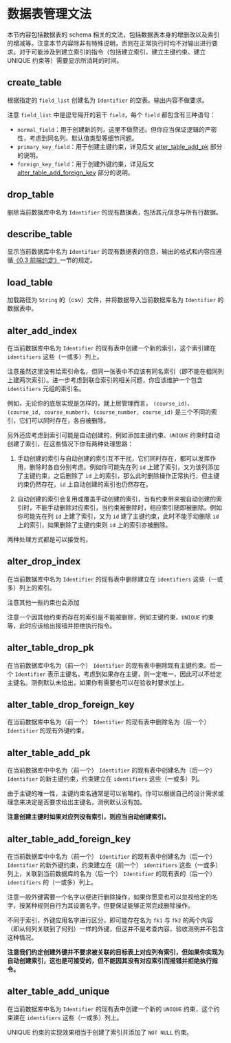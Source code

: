 # 数据表管理文法

本节内容包括数据表的 schema 相关的文法，包括数据表本身的增删改以及索引的增减等。注意本节内容除非有特殊说明，否则在正常执行时均不对输出进行要求。对于可能涉及到建立索引的指令（包括建立索引、建立主键约束、建立 UNIQUE 约束等）需要显示所消耗的时间。

## create_table

根据指定的 `field_list` 创建名为 `Identifier` 的空表。输出内容不做要求。

注意 `field_list` 中是逗号隔开的若干 `field`，每个 `field` 都包含有三种语句：

- `normal_field`：用于创建新的列，这里不做赘述。但你应当保证逻辑的严密性，考虑到同名列、默认值类型等细节问题。
- `primary_key_field`：用于创建主键约束，详见后文 [alter_table_add_pk](#altertableaddpk) 部分的说明。
- `foreign_key_field`：用于创建外键约束，详见后文 [alter_table_add_foreign_key](#altertableaddforeignkey) 部分的说明。


## drop_table

删除当前数据库中名为 `Identifier` 的现有数据表，包括其元信息与所有行数据。

## describe_table

显示当前数据库中名为 `Identifier` 的现有数据表的信息，输出的格式和内容应遵循[《0.3 前端约定》](../chapter-0/0-3-frontend.md)一节的规定。

## load_table

加载路径为 `String` 的（csv）文件，并将数据导入当前数据库名为 `Identifier` 的数据表中。

## alter_add_index

在当前数据库中名为 `Identifier` 的现有表中创建一个新的索引，这个索引建在 `identifiers` 这些（一或多）列上。

注意虽然这里没有给索引命名，但同一张表中不应该有同名索引（即不能在相同列上建两次索引）。进一步考虑到联合索引的相关问题，你应该维护一个包含 `identifiers` 元组的索引名。

例如，无论你的底层实现是怎样的，就上层管理而言， `(course_id)`、`(course_id, course_number)`、`(course_number, course_id)` 是三个不同的索引，它们可以同时存在，各自被删除。

另外还应考虑到索引可能是自动创建的，例如添加主键约束、`UNIQUE` 约束时自动创建了索引，在这些情况下你有两种处理思路：

1. 手动创建的索引与自动创建的索引互不干扰，它们同时存在，都可以发挥作用，删除时各自分别考虑。例如你可能先在列 `id` 上建了索引，又为该列添加了主键约束，之后删除了 `id` 上的索引，那么此时删除操作正常执行，但主键约束仍然存在，`id` 上自动创建的索引也仍然存在。

2. 自动创建的索引会复用或覆盖手动创建的索引，当有约束带来被自动创建的索引时，不能手动删除对应索引，当约束被删除时，相应索引随即被删除。例如你可能先在列 `id` 上建了索引，又为 `id` 建了主键约束，此时不能手动删除 `id` 上的索引，如果删除了主键约束则 `id` 上的索引亦被删除。

两种处理方式都是可以接受的，

## alter_drop_index

在当前数据库中名为 `Identifier` 的现有表中删除建立在 `identifiers` 这些（一或多）列上的索引。

注意其他一些约束也会添加

注意一个因其他约束而存在的索引是不能被删除，例如主键约束、`UNIQUE` 约束等，此时应该给出报错并拒绝执行指令。

## alter_table_drop_pk

在当前数据库中名为（前一个） `Identifier` 的现有表中删除现有主键约束。后一个 `Identifier` 表示主键名，考虑到如果存在主键，则一定唯一，因此可以不给定主键名。测例默认未给出，如果你有需要也可以在验收时要求加上。

## alter_table_drop_foreign_key

在当前数据库中名为（前一个） `Identifier` 的现有表中删除名为（后一个） `Identifier` 的现有外键约束。

## alter_table_add_pk

在当前数据库中中名为（前一个） `Identifier` 的现有表中创建名为（后一个） `Identifier` 的新主键约束，约束建立在 `identifiers` 这些（一或多）列。

由于主键的唯一性，主键约束名通常是可以省略的。你可以根据自己的设计需求或理念来决定是否要求给出主键名，测例默认没有加。

**注意创建主键时如果对应列没有索引，则应当自动创建索引。**

## alter_table_add_foreign_key

在当前数据库中中名为（前一个） `Identifier` 的现有表中创建名为（后一个） `Identifier` 的新外键约束，约束建立在（前一个） `identifiers` 这些（一或多）列上，关联到当前数据库的名为（后一个） `Identifier` 的现有表的（后一个）`identifiers` 的（一或多）列上。

注意一般外键需要一个名字以便进行删除操作，如果你愿意也可以忽视给定的名字，按某种规则自行为其设置名字，但要保证能够正常完成删除操作。

不同于索引，外键应用名字进行区分，即可能存在名为 `fk1` 与 `fk2` 的两个内容（即从何列关联到了何列）一样的外键，但这并不是考查内容，验收测例并不包含这种情况。

**注意我们约定创建外键并不要求被关联的目标表上对应列有索引，但如果你实现为自动创建索引，这也是可接受的，但不能因其没有对应索引而报错并拒绝执行指令。**

## alter_table_add_unique

在当前数据库中名为 `Identifier` 的现有表中创建一个新的 `UNIQUE` 约束，这个约束建在 `identifiers` 这些（一或多）列上。

UNIQUE 约束的实现效果相当于创建了索引并添加了 `NOT NULL` 约束。
